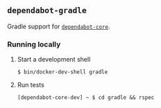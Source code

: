 ## `dependabot-gradle`

Gradle support for [`dependabot-core`][core-repo].

### Running locally

1. Start a development shell

   ```
   $ bin/docker-dev-shell gradle
   ```

2. Run tests

   ```
   [dependabot-core-dev] ~ $ cd gradle && rspec
   ```

[core-repo]: https://github.com/dependabot/dependabot-core
